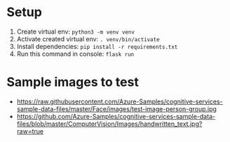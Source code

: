 # Setup
1. Create virtual env: `python3 -m venv venv`
2. Activate created virtual env: `. venv/bin/activate`
3. Install dependencies: `pip install -r requirements.txt`
4. Run this command in console: `flask run`

# Sample images to test
- https://raw.githubusercontent.com/Azure-Samples/cognitive-services-sample-data-files/master/Face/images/test-image-person-group.jpg
- https://github.com/Azure-Samples/cognitive-services-sample-data-files/blob/master/ComputerVision/Images/handwritten_text.jpg?raw=true
